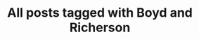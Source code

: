 ---
layout: tag
title: "All posts tagged with Boyd and Richerson"
permalink: /weblog/tags/boyd-and-richerson/
taxonomy: Boyd and Richerson
---